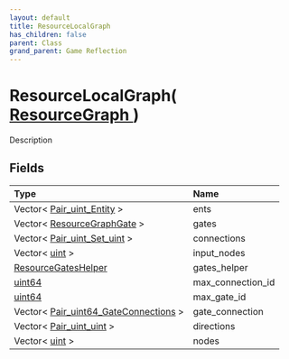 ```yaml
---
layout: default
title: ResourceLocalGraph
has_children: false
parent: Class
grand_parent: Game Reflection
---
```

# ResourceLocalGraph( [ ResourceGraph ](/riftbreaker-wiki/docs/game-reflection/classes/resource_graph/) )
Description 

## Fields

| Type | Name |
|:----------|:--------------|
| Vector< [Pair_uint_Entity](/riftbreaker-wiki/docs/game-reflection/classes/pair_uint__entity/) > | ents |
| Vector< [ResourceGraphGate](/riftbreaker-wiki/docs/game-reflection/classes/resource_graph_gate/) > | gates |
| Vector< [Pair_uint_Set_uint](/riftbreaker-wiki/docs/game-reflection/classes/pair_uint__set_uint/) > | connections |
| Vector< [uint](/riftbreaker-wiki/docs/game-reflection/components/uint/) > | input_nodes |
| [ResourceGatesHelper](/riftbreaker-wiki/docs/game-reflection/classes/resource_gates_helper/) | gates_helper |
| [uint64](/riftbreaker-wiki/docs/game-reflection/components/uint64/) | max_connection_id |
| [uint64](/riftbreaker-wiki/docs/game-reflection/components/uint64/) | max_gate_id |
| Vector< [Pair_uint64_GateConnections](/riftbreaker-wiki/docs/game-reflection/classes/pair_uint64__gate_connections/) > | gate_connection |
| Vector< [Pair_uint_uint](/riftbreaker-wiki/docs/game-reflection/classes/pair_uint_uint/) > | directions |
| Vector< [uint](/riftbreaker-wiki/docs/game-reflection/components/uint/) > | nodes |

